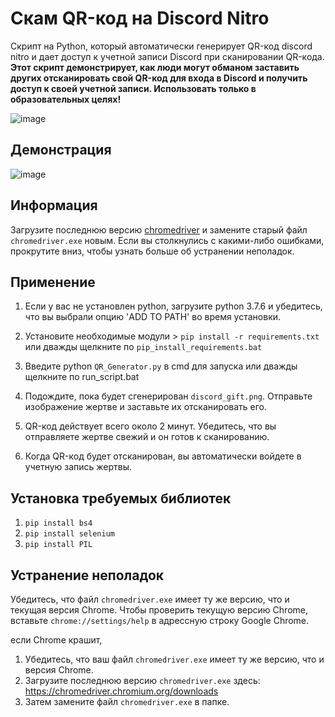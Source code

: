 # Скам QR-код на Discord Nitro

Скрипт на Python, который автоматически генерирует QR-код discord nitro и дает доступ к учетной записи Discord при сканировании QR-кода. **Этот скрипт демонстрирует, как люди могут обманом заставить других отсканировать свой QR-код для входа в Discord и получить доступ к своей учетной записи. Использовать только в образовательных целях!**

![image](https://camo.githubusercontent.com/573600d9dce931044721821911ff186fdc99db8a24c0b625198fe5e9224d0ca3/68747470733a2f2f692e6962622e636f2f424c3251306a7a2f53637265656e73686f742d3532372e706e67)

## Демонстрация

![image](https://user-images.githubusercontent.com/75003671/117522092-fd79ff80-afe3-11eb-938c-23dd68d5927c.gif)

## Информация

Загрузите последнюю версию [chromedriver](https://chromedriver.chromium.org/downloads "link chromedriver") и замените старый файл `chromedriver.exe` новым. Если вы столкнулись с какими-либо ошибками, прокрутите вниз, чтобы узнать больше об устранении неполадок.

## Применение

1. Если у вас не установлен python, загрузите python 3.7.6 и убедитесь, что вы выбрали опцию 'ADD TO PATH' во время установки.

2. Установите необходимые модули > `pip install -r requirements.txt` или дважды щелкните по `pip_install_requirements.bat`

3. Введите python `QR_Generator.py` в cmd для запуска или дважды щелкните по run_script.bat

4. Подождите, пока будет сгенерирован `discord_gift.png`. Отправьте изображение жертве и заставьте их отсканировать его.

5. QR-код действует всего около 2 минут. Убедитесь, что вы отправляете жертве свежий и он готов к сканированию.

6. Когда QR-код будет отсканирован, вы автоматически войдете в учетную запись жертвы.

## Установка требуемых библиотек

1. `pip install bs4`
2. `pip install selenium`
3. `pip install PIL`

## Устранение неполадок

Убедитесь, что файл `chromedriver.exe` имеет ту же версию, что и текущая версия Chrome. Чтобы проверить текущую версию Chrome, вставьте `chrome://settings/help` в адрессную строку Google Chrome.

если Chrome крашит,

1. Убедитесь, что ваш файл `chromedriver.exe` имеет ту же версию, что и версия Chrome.
2. Загрузите последнюю версию `chromedriver.exe` здесь: https://chromedriver.chromium.org/downloads
3. Затем замените файл `chromedriver.exe` в папке.
